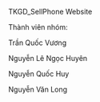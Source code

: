 TKGD_SellPhone Website

Thành viên nhóm:

Trần Quốc Vương 

Nguyễn Lê Ngọc Huyên 

Nguyễn Quốc Huy 

Nguyễn Văn Long 
